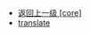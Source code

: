 - [返回上一级 [core]](web前端/工具库/Swiper/swiper-8.4.7/swiper/core/)
- [translate](web前端/工具库/Swiper/swiper-8.4.7/swiper/core/translate/)

